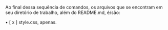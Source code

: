 Ao final dessa sequência de comandos, os arquivos que se encontram em seu diretório de trabalho, além do README.md, é/são:

•	[  x  ] style.css, apenas.

